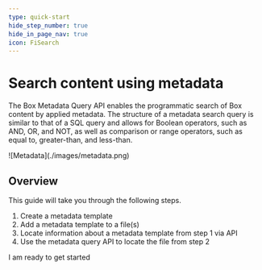 ```yaml
---
type: quick-start
hide_step_number: true
hide_in_page_nav: true
icon: FiSearch
---
```


# Search content using metadata

The Box Metadata Query API enables the programmatic search of Box content by
applied metadata. The structure of a metadata search query is similar to that of
a SQL query and allows for Boolean operators, such as AND, OR, and NOT, as well
as comparison or range operators, such as equal to, greater-than, and less-than.

<ImageFrame center>
    ![Metadata](./images/metadata.png)
</ImageFrame>

## Overview 

This guide will take you through the following steps.

1. Create a metadata template
2. Add a metadata template to a file(s)
3. Locate information about a metadata template from step 1 via API
4. Use the metadata query API to locate the file from step 2

<Next>
  I am ready to get started
</Next>
